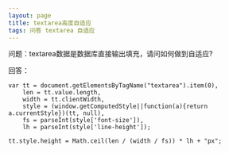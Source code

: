 ```yaml
---
layout: page
title: textarea高度自适应
tags: 问答 textarea 自适应
---
```


问题：textarea数据是数据库直接输出填充，请问如何做到自适应?

回答：

    var tt = document.getElementsByTagName("textarea").item(0), 
        len = tt.value.length,
        width = tt.clientWidth,
        style = (window.getComputedStyle||function(a){return a.currentStyle})(tt, null),
        fs = parseInt(style['font-size']),
        lh = parseInt(style['line-height']);
    
    tt.style.height = Math.ceil(len / (width / fs)) * lh + "px";
